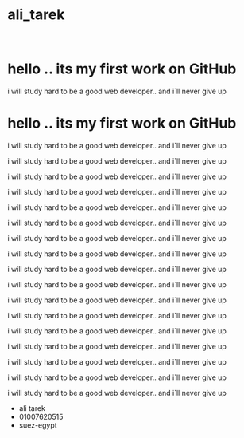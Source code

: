 # ali_tarek
<html>
  <head>
    <title>Ali_Tarek</title>
  </head>
  <body>
    <h1>  hello .. its my first work on GitHub</h1>
    <p>i will study hard to be a good web developer.. and i`ll never give up </p>
        <h1>  hello .. its my first work on GitHub</h1>
    <p>i will study hard to be a good web developer.. and i`ll never give up </p>
    <p>i will study hard to be a good web developer.. and i`ll never give up </p>
    <p>i will study hard to be a good web developer.. and i`ll never give up </p>
    <p>i will study hard to be a good web developer.. and i`ll never give up </p>
    <p>i will study hard to be a good web developer.. and i`ll never give up </p>
    <p>i will study hard to be a good web developer.. and i`ll never give up </p>
    <p>i will study hard to be a good web developer.. and i`ll never give up </p>
    <p>i will study hard to be a good web developer.. and i`ll never give up </p>
    <p>i will study hard to be a good web developer.. and i`ll never give up </p>
    <p>i will study hard to be a good web developer.. and i`ll never give up </p>
    <p>i will study hard to be a good web developer.. and i`ll never give up </p>
    <p>i will study hard to be a good web developer.. and i`ll never give up </p>
    <p>i will study hard to be a good web developer.. and i`ll never give up </p>
    <p>i will study hard to be a good web developer.. and i`ll never give up </p>
    <p>i will study hard to be a good web developer.. and i`ll never give up </p>
    <p>i will study hard to be a good web developer.. and i`ll never give up </p>
    <p>i will study hard to be a good web developer.. and i`ll never give up </p>
    <ul>
      <li>ali tarek</li>
      <li>01007620515</li>
      <li>suez-egypt</li>
    </ul>
    
  </body>
</html>
